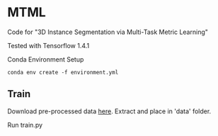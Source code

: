 # MTML
Code for "3D Instance Segmentation via Multi-Task Metric Learning"

Tested with Tensorflow 1.4.1

Conda Environment Setup
```
conda env create -f environment.yml
```


## Train
Download pre-processed data [here](https://drive.google.com/file/d/105D1NhVSbbHq148lRP2voDgLV1ag16w7/view?usp=sharing). Extract and place in 'data' folder.

Run train.py
